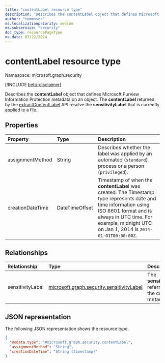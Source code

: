 ```yaml
---
title: "contentLabel resource type"
description: "Describes the contentLabel object that defines Microsoft Purview Information Protection metadata on an object."
author: "tommoser"
ms.localizationpriority: medium
ms.subservice: "security"
doc_type: resourcePageType
ms.date: 07/22/2024
---
```


# contentLabel resource type

Namespace: microsoft.graph.security

[!INCLUDE [beta-disclaimer](../../includes/beta-disclaimer.md)]

Describes the **contentLabel** object that defines Microsoft Purview Information Protection metadata on an object. The **contentLabel** returned by the [extractContentLabel](../api/security-sensitivitylabel-extractcontentlabel.md) API resolve the **sensitivityLabel** that is currently applied to a file.

## Properties
| Property         | Type           | Description                                                                                                                                                                                                                      |
| :--------------- | :------------- | :------------------------------------------------------------------------------------------------------------------------------------------------------------------------------------------------------------------------------- |
| assignmentMethod | String         | Describes whether the label was applied by an automated (`standard`) process or a person (`privileged`).                                                                                                                         |
| creationDateTime | DateTimeOffset | Timestamp of when the **contentLabel** was created. The Timestamp type represents date and time information using ISO 8601 format and is always in UTC time. For example, midnight UTC on Jan 1, 2014 is `2014-01-01T00:00:00Z`. |


## Relationships
| Relationship     | Type                                                          | Description                                                   |
| :--------------- | :------------------------------------------------------------ | :------------------------------------------------------------ |
| sensitivityLabel | [microsoft.graph.security.sensitivityLabel](../resources/security-sensitivitylabel.md) | The **sensitivityLabel** referred to by the content metadata. |

## JSON representation
The following JSON representation shows the resource type.
<!-- {
  "blockType": "resource",
  "@odata.type": "microsoft.graph.security.contentLabel"
}
-->
``` json
{
  "@odata.type": "#microsoft.graph.security.contentLabel",
  "assignmentMethod": "String",
  "creationDateTime": "String (timestamp)"
}
```
